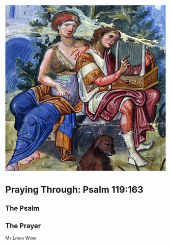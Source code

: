 <img class="intro-right" src="art-paris-psalter.jpg">

<style>
  li {list-style-type: none;}
  p + ul {
    margin-top: -18px;
}
</style>

# Praying Through: Psalm 119:163

## The Psalm

## The Prayer

<div style="font-variant: small-caps;">
My Living Word
</div>
